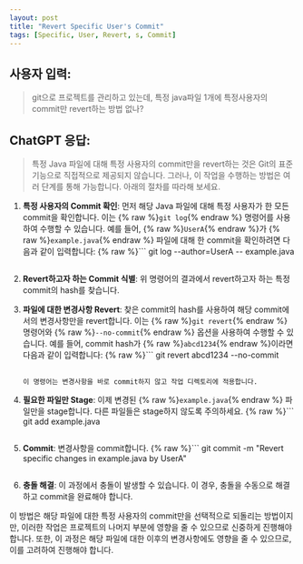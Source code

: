 ```yaml
---
layout: post
title: "Revert Specific User's Commit"
tags: [Specific, User, Revert, s, Commit]
---
```


## 사용자 입력:
> git으로 프로젝트를 관리하고 있는데, 특정 java파일 1개에   특정사용자의 commit만 revert하는 방법 없나?

## ChatGPT 응답:
> 특정 Java 파일에 대해 특정 사용자의 commit만을 revert하는 것은 Git의 표준 기능으로 직접적으로 제공되지 않습니다. 그러나, 이 작업을 수행하는 방법은 여러 단계를 통해 가능합니다. 아래의 절차를 따라해 보세요.

1. **특정 사용자의 Commit 확인**: 먼저 해당 Java 파일에 대해 특정 사용자가 한 모든 commit을 확인합니다. 이는 {% raw %}`git log`{% endraw %} 명령어를 사용하여 수행할 수 있습니다. 예를 들어, {% raw %}`UserA`{% endraw %}가 {% raw %}`example.java`{% endraw %} 파일에 대해 한 commit을 확인하려면 다음과 같이 입력합니다:
   {% raw %}```
   git log --author=UserA -- example.java
   ```{% endraw %}

2. **Revert하고자 하는 Commit 식별**: 위 명령어의 결과에서 revert하고자 하는 특정 commit의 hash를 찾습니다.

3. **파일에 대한 변경사항 Revert**: 찾은 commit의 hash를 사용하여 해당 commit에서의 변경사항만을 revert합니다. 이는 {% raw %}`git revert`{% endraw %} 명령어와 {% raw %}`--no-commit`{% endraw %} 옵션을 사용하여 수행할 수 있습니다. 예를 들어, commit hash가 {% raw %}`abcd1234`{% endraw %}이라면 다음과 같이 입력합니다:
   {% raw %}```
   git revert abcd1234 --no-commit
   ```{% endraw %}

   이 명령어는 변경사항을 바로 commit하지 않고 작업 디렉토리에 적용합니다.

4. **필요한 파일만 Stage**: 이제 변경된 {% raw %}`example.java`{% endraw %} 파일만을 stage합니다. 다른 파일들은 stage하지 않도록 주의하세요. 
   {% raw %}```
   git add example.java
   ```{% endraw %}

5. **Commit**: 변경사항을 commit합니다.
   {% raw %}```
   git commit -m "Revert specific changes in example.java by UserA"
   ```{% endraw %}

6. **충돌 해결**: 이 과정에서 충돌이 발생할 수 있습니다. 이 경우, 충돌을 수동으로 해결하고 commit을 완료해야 합니다.

이 방법은 해당 파일에 대한 특정 사용자의 commit만을 선택적으로 되돌리는 방법이지만, 이러한 작업은 프로젝트의 나머지 부분에 영향을 줄 수 있으므로 신중하게 진행해야 합니다. 또한, 이 과정은 해당 파일에 대한 이후의 변경사항에도 영향을 줄 수 있으므로, 이를 고려하여 진행해야 합니다.

